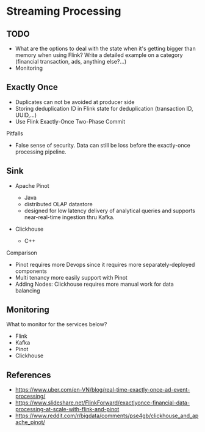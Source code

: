 # Streaming Processing

## TODO
- What are the options to deal with the state when it's getting bigger than memory when using Flink? Write a detailed example on a category (financial transaction, ads, anything else?...)
- Monitoring

## Exactly Once
- Duplicates can not be avoided at producer side
- Storing deduplication ID in Flink state for deduplication (transaction ID, UUID,...)
- Use Flink Exactly-Once Two-Phase Commit

Pitfalls
- False sense of security. Data can still be loss before the exactly-once processing pipeline.


## Sink
- Apache Pinot
    - Java
    - distributed OLAP datastore
    - designed for low latency delivery of analytical queries and supports near-real-time ingestion thru Kafka.

- Clickhouse
    - C++


Comparison
- Pinot requires more Devops since it requires more separately-deployed components
- Multi tenancy more easily support with Pinot
- Adding Nodes: Clickhouse requires more manual work for data balancing

## Monitoring

What to monitor for the services below?

- Flink
- Kafka
- Pinot
- Clickhouse

## References
- https://www.uber.com/en-VN/blog/real-time-exactly-once-ad-event-processing/
- https://www.slideshare.net/FlinkForward/exactlyonce-financial-data-processing-at-scale-with-flink-and-pinot
- https://www.reddit.com/r/bigdata/comments/pse4gb/clickhouse_and_apache_pinot/
